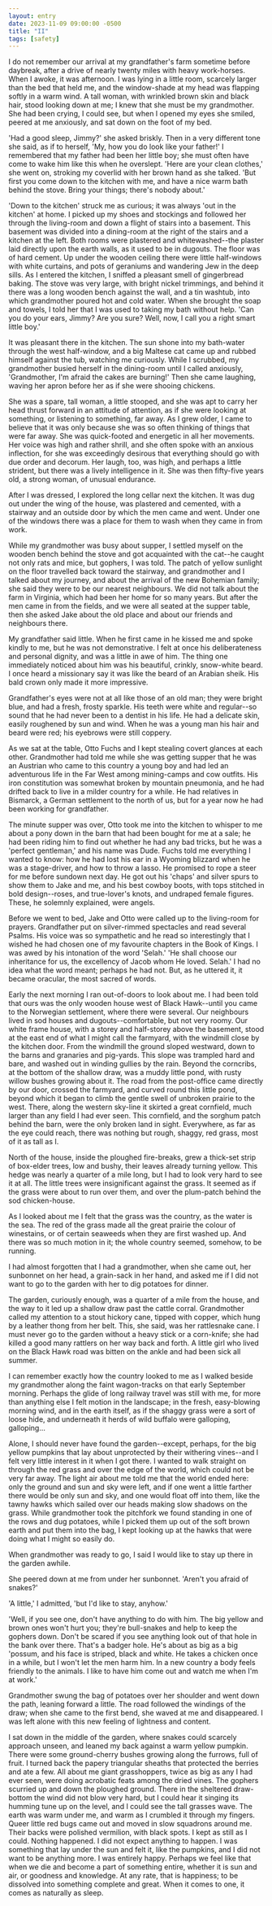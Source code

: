 ```yaml
---
layout: entry
date: 2023-11-09 09:00:00 -0500
title: "II"
tags: [safety]
---
```


I do not remember our arrival at my grandfather's farm sometime before daybreak, after a drive of nearly twenty miles with heavy work-horses. When I awoke, it was afternoon. I was lying in a little room, scarcely larger than the bed that held me, and the window-shade at my head was flapping softly in a warm wind. A tall woman, with wrinkled brown skin and black hair, stood looking down at me; I knew that she must be my grandmother. She had been crying, I could see, but when I opened my eyes she smiled, peered at me anxiously, and sat down on the foot of my bed.

'Had a good sleep, Jimmy?' she asked briskly. Then in a very different tone she said, as if to herself, 'My, how you do look like your father!' I remembered that my father had been her little boy; she must often have come to wake him like this when he overslept. 'Here are your clean clothes,' she went on, stroking my coverlid with her brown hand as she talked. 'But first you come down to the kitchen with me, and have a nice warm bath behind the stove. Bring your things; there's nobody about.'

'Down to the kitchen' struck me as curious; it was always 'out in the kitchen' at home. I picked up my shoes and stockings and followed her through the living-room and down a flight of stairs into a basement. This basement was divided into a dining-room at the right of the stairs and a kitchen at the left. Both rooms were plastered and whitewashed--the plaster laid directly upon the earth walls, as it used to be in dugouts. The floor was of hard cement. Up under the wooden ceiling there were little half-windows with white curtains, and pots of geraniums and wandering Jew in the deep sills. As I entered the kitchen, I sniffed a pleasant smell of gingerbread baking. The stove was very large, with bright nickel trimmings, and behind it there was a long wooden bench against the wall, and a tin washtub, into which grandmother poured hot and cold water. When she brought the soap and towels, I told her that I was used to taking my bath without help. 'Can you do your ears, Jimmy? Are you sure? Well, now, I call you a right smart little boy.'

It was pleasant there in the kitchen. The sun shone into my bath-water through the west half-window, and a big Maltese cat came up and rubbed himself against the tub, watching me curiously. While I scrubbed, my grandmother busied herself in the dining-room until I called anxiously, 'Grandmother, I'm afraid the cakes are burning!' Then she came laughing, waving her apron before her as if she were shooing chickens.

She was a spare, tall woman, a little stooped, and she was apt to carry her head thrust forward in an attitude of attention, as if she were looking at something, or listening to something, far away. As I grew older, I came to believe that it was only because she was so often thinking of things that were far away. She was quick-footed and energetic in all her movements. Her voice was high and rather shrill, and she often spoke with an anxious inflection, for she was exceedingly desirous that everything should go with due order and decorum. Her laugh, too, was high, and perhaps a little strident, but there was a lively intelligence in it. She was then fifty-five years old, a strong woman, of unusual endurance.

After I was dressed, I explored the long cellar next the kitchen. It was dug out under the wing of the house, was plastered and cemented, with a stairway and an outside door by which the men came and went. Under one of the windows there was a place for them to wash when they came in from work.

While my grandmother was busy about supper, I settled myself on the wooden bench behind the stove and got acquainted with the cat--he caught not only rats and mice, but gophers, I was told. The patch of yellow sunlight on the floor travelled back toward the stairway, and grandmother and I talked about my journey, and about the arrival of the new Bohemian family; she said they were to be our nearest neighbours. We did not talk about the farm in Virginia, which had been her home for so many years. But after the men came in from the fields, and we were all seated at the supper table, then she asked Jake about the old place and about our friends and neighbours there.

My grandfather said little. When he first came in he kissed me and spoke kindly to me, but he was not demonstrative. I felt at once his deliberateness and personal dignity, and was a little in awe of him. The thing one immediately noticed about him was his beautiful, crinkly, snow-white beard. I once heard a missionary say it was like the beard of an Arabian sheik. His bald crown only made it more impressive.

Grandfather's eyes were not at all like those of an old man; they were bright blue, and had a fresh, frosty sparkle. His teeth were white and regular--so sound that he had never been to a dentist in his life. He had a delicate skin, easily roughened by sun and wind. When he was a young man his hair and beard were red; his eyebrows were still coppery.

As we sat at the table, Otto Fuchs and I kept stealing covert glances at each other. Grandmother had told me while she was getting supper that he was an Austrian who came to this country a young boy and had led an adventurous life in the Far West among mining-camps and cow outfits. His iron constitution was somewhat broken by mountain pneumonia, and he had drifted back to live in a milder country for a while. He had relatives in Bismarck, a German settlement to the north of us, but for a year now he had been working for grandfather.

The minute supper was over, Otto took me into the kitchen to whisper to me about a pony down in the barn that had been bought for me at a sale; he had been riding him to find out whether he had any bad tricks, but he was a 'perfect gentleman,' and his name was Dude. Fuchs told me everything I wanted to know: how he had lost his ear in a Wyoming blizzard when he was a stage-driver, and how to throw a lasso. He promised to rope a steer for me before sundown next day. He got out his 'chaps' and silver spurs to show them to Jake and me, and his best cowboy boots, with tops stitched in bold design--roses, and true-lover's knots, and undraped female figures. These, he solemnly explained, were angels.

Before we went to bed, Jake and Otto were called up to the living-room for prayers. Grandfather put on silver-rimmed spectacles and read several Psalms. His voice was so sympathetic and he read so interestingly that I wished he had chosen one of my favourite chapters in the Book of Kings. I was awed by his intonation of the word 'Selah.' 'He shall choose our inheritance for us, the excellency of Jacob whom He loved. Selah.' I had no idea what the word meant; perhaps he had not. But, as he uttered it, it became oracular, the most sacred of words.

Early the next morning I ran out-of-doors to look about me. I had been told that ours was the only wooden house west of Black Hawk--until you came to the Norwegian settlement, where there were several. Our neighbours lived in sod houses and dugouts--comfortable, but not very roomy. Our white frame house, with a storey and half-storey above the basement, stood at the east end of what I might call the farmyard, with the windmill close by the kitchen door. From the windmill the ground sloped westward, down to the barns and granaries and pig-yards. This slope was trampled hard and bare, and washed out in winding gullies by the rain. Beyond the corncribs, at the bottom of the shallow draw, was a muddy little pond, with rusty willow bushes growing about it. The road from the post-office came directly by our door, crossed the farmyard, and curved round this little pond, beyond which it began to climb the gentle swell of unbroken prairie to the west. There, along the western sky-line it skirted a great cornfield, much larger than any field I had ever seen. This cornfield, and the sorghum patch behind the barn, were the only broken land in sight. Everywhere, as far as the eye could reach, there was nothing but rough, shaggy, red grass, most of it as tall as I.

North of the house, inside the ploughed fire-breaks, grew a thick-set strip of box-elder trees, low and bushy, their leaves already turning yellow. This hedge was nearly a quarter of a mile long, but I had to look very hard to see it at all. The little trees were insignificant against the grass. It seemed as if the grass were about to run over them, and over the plum-patch behind the sod chicken-house.

As I looked about me I felt that the grass was the country, as the water is the sea. The red of the grass made all the great prairie the colour of winestains, or of certain seaweeds when they are first washed up. And there was so much motion in it; the whole country seemed, somehow, to be running.

I had almost forgotten that I had a grandmother, when she came out, her sunbonnet on her head, a grain-sack in her hand, and asked me if I did not want to go to the garden with her to dig potatoes for dinner.

The garden, curiously enough, was a quarter of a mile from the house, and the way to it led up a shallow draw past the cattle corral. Grandmother called my attention to a stout hickory cane, tipped with copper, which hung by a leather thong from her belt. This, she said, was her rattlesnake cane. I must never go to the garden without a heavy stick or a corn-knife; she had killed a good many rattlers on her way back and forth. A little girl who lived on the Black Hawk road was bitten on the ankle and had been sick all summer.

I can remember exactly how the country looked to me as I walked beside my grandmother along the faint wagon-tracks on that early September morning. Perhaps the glide of long railway travel was still with me, for more than anything else I felt motion in the landscape; in the fresh, easy-blowing morning wind, and in the earth itself, as if the shaggy grass were a sort of loose hide, and underneath it herds of wild buffalo were galloping, galloping...

Alone, I should never have found the garden--except, perhaps, for the big yellow pumpkins that lay about unprotected by their withering vines--and I felt very little interest in it when I got there. I wanted to walk straight on through the red grass and over the edge of the world, which could not be very far away. The light air about me told me that the world ended here: only the ground and sun and sky were left, and if one went a little farther there would be only sun and sky, and one would float off into them, like the tawny hawks which sailed over our heads making slow shadows on the grass. While grandmother took the pitchfork we found standing in one of the rows and dug potatoes, while I picked them up out of the soft brown earth and put them into the bag, I kept looking up at the hawks that were doing what I might so easily do.

When grandmother was ready to go, I said I would like to stay up there in the garden awhile.

She peered down at me from under her sunbonnet. 'Aren't you afraid of snakes?'

'A little,' I admitted, 'but I'd like to stay, anyhow.'

'Well, if you see one, don't have anything to do with him. The big yellow and brown ones won't hurt you; they're bull-snakes and help to keep the gophers down. Don't be scared if you see anything look out of that hole in the bank over there. That's a badger hole. He's about as big as a big 'possum, and his face is striped, black and white. He takes a chicken once in a while, but I won't let the men harm him. In a new country a body feels friendly to the animals. I like to have him come out and watch me when I'm at work.'

Grandmother swung the bag of potatoes over her shoulder and went down the path, leaning forward a little. The road followed the windings of the draw; when she came to the first bend, she waved at me and disappeared. I was left alone with this new feeling of lightness and content.

I sat down in the middle of the garden, where snakes could scarcely approach unseen, and leaned my back against a warm yellow pumpkin. There were some ground-cherry bushes growing along the furrows, full of fruit. I turned back the papery triangular sheaths that protected the berries and ate a few. All about me giant grasshoppers, twice as big as any I had ever seen, were doing acrobatic feats among the dried vines. The gophers scurried up and down the ploughed ground. There in the sheltered draw-bottom the wind did not blow very hard, but I could hear it singing its humming tune up on the level, and I could see the tall grasses wave. The earth was warm under me, and warm as I crumbled it through my fingers. Queer little red bugs came out and moved in slow squadrons around me. Their backs were polished vermilion, with black spots. I kept as still as I could. Nothing happened. I did not expect anything to happen. I was something that lay under the sun and felt it, like the pumpkins, and I did not want to be anything more. I was entirely happy. Perhaps we feel like that when we die and become a part of something entire, whether it is sun and air, or goodness and knowledge. At any rate, that is happiness; to be dissolved into something complete and great. When it comes to one, it comes as naturally as sleep.
